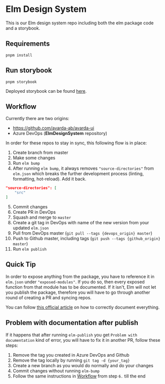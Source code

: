 # Elm Design System

This is our Elm design system repo including both the elm package code and a storybook.

## Requirements

`pnpm install`

## Run storybook

`pnpm storybook`

Deployed storybook can be found [here](https://elm-ui.test.avarda.com/).

## Workflow

Currently there are two origins:

- https://github.com/avarda-ab/avarda-ui
- Azure DevOps (**ElmDesignSystem** repository)

In order for these repos to stay in sync, this following flow is in place:

1. Create branch from master
2. Make some changes
3. Run `elm bump`
4. After running `elm bump`, it always removes `"source-directories"` from `elm.json` which breaks the further development process (linting, formatting, hot-reload). Add it back.

```json
"source-directories": [
    "src"
]
```

5. Commit changes
6. Create PR in DevOps
7. Squash and merge to `master`
8. Create a git tag in DevOps with name of the new version from your updated `elm.json`
9. Pull from DevOps master (`git pull --tags {devops_origin} master`)
10. Push to Github master, including tags (`git push --tags {github_origin} master`)
11. Run `elm publish`

## Quick Tip

In order to expose anything from the package, you have to reference it in `elm.json` under `"exposed-modules"`. If you do so, then every exposed function from that module has to be documented. If it isn't, Elm will not let you publish the package, therefore you will have to go through another round of creating a PR and syncing repos.

You can follow [this official article](https://package.elm-lang.org/help/documentation-format) on how to correctly document everything.

## Problem with documentation after publish

If it happens that after running `elm-publish` you get `Problem with documentation` kind of error, you will have to fix it in another PR, follow these steps:

1. Remove the tag you created in Azure DevOps and Github
2. Remove the tag locally by running `git tag -d {your_tag}`
3. Create a new branch as you would do normally and do your changes
4. Commit changes without running `elm-bump`
5. Follow the same instructions in [Workflow](#workflow) from step `6.` till the end
